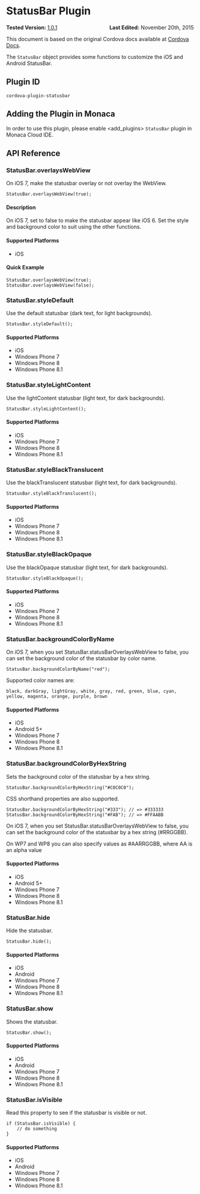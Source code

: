 <!---
    Licensed to the Apache Software Foundation (ASF) under one
    or more contributor license agreements.  See the NOTICE file
    distributed with this work for additional information
    regarding copyright ownership.  The ASF licenses this file
    to you under the Apache License, Version 2.0 (the
    "License"); you may not use this file except in compliance
    with the License.  You may obtain a copy of the License at

      http://www.apache.org/licenses/LICENSE-2.0

    Unless required by applicable law or agreed to in writing,
    software distributed under the License is distributed on an
    "AS IS" BASIS, WITHOUT WARRANTIES OR CONDITIONS OF ANY
    KIND, either express or implied.  See the License for the
    specific language governing permissions and limitations
    under the License.
-->
StatusBar Plugin
================

<div>
  <div  style="float: left;" align="left"><b>Tested Version: </b><a href="https://github.com/apache/cordova-plugin-statusbar/blob/master/RELEASENOTES.md#101-jun-17-2015">1.0.1</a></div>   
  <div align="right" style="float: right;"><b>Last Edited:</b> November 20th, 2015</div>
  <br/>
</div>
<div class="admonition note">

This document is based on the original Cordova docs available at
[Cordova Docs](https://github.com/apache/cordova-plugin-statusbar).

</div>

The `StatusBar` object provides some functions to customize the iOS and
Android StatusBar.

Plugin ID
---------

    cordova-plugin-statusbar

Adding the Plugin in Monaca
---------------------------

In order to use this plugin, please enable &lt;add\_plugins&gt;
`StatusBar` plugin in Monaca Cloud IDE.

API Reference
-------------

### StatusBar.overlaysWebView

On iOS 7, make the statusbar overlay or not overlay the WebView.

    StatusBar.overlaysWebView(true);

#### Description

On iOS 7, set to false to make the statusbar appear like iOS 6. Set the
style and background color to suit using the other functions.

#### Supported Platforms

-   iOS

#### Quick Example

    StatusBar.overlaysWebView(true);
    StatusBar.overlaysWebView(false);

### StatusBar.styleDefault

Use the default statusbar (dark text, for light backgrounds).

    StatusBar.styleDefault();

#### Supported Platforms

-   iOS
-   Windows Phone 7
-   Windows Phone 8
-   Windows Phone 8.1

### StatusBar.styleLightContent

Use the lightContent statusbar (light text, for dark backgrounds).

    StatusBar.styleLightContent();

#### Supported Platforms

-   iOS
-   Windows Phone 7
-   Windows Phone 8
-   Windows Phone 8.1

### StatusBar.styleBlackTranslucent

Use the blackTranslucent statusbar (light text, for dark backgrounds).

    StatusBar.styleBlackTranslucent();

#### Supported Platforms

-   iOS
-   Windows Phone 7
-   Windows Phone 8
-   Windows Phone 8.1

### StatusBar.styleBlackOpaque

Use the blackOpaque statusbar (light text, for dark backgrounds).

    StatusBar.styleBlackOpaque();

#### Supported Platforms

-   iOS
-   Windows Phone 7
-   Windows Phone 8
-   Windows Phone 8.1

### StatusBar.backgroundColorByName

On iOS 7, when you set StatusBar.statusBarOverlaysWebView to false, you
can set the background color of the statusbar by color name.

    StatusBar.backgroundColorByName("red");

Supported color names are:

    black, darkGray, lightGray, white, gray, red, green, blue, cyan, yellow, magenta, orange, purple, brown

#### Supported Platforms

-   iOS
-   Android 5+
-   Windows Phone 7
-   Windows Phone 8
-   Windows Phone 8.1

### StatusBar.backgroundColorByHexString

Sets the background color of the statusbar by a hex string.

    StatusBar.backgroundColorByHexString("#C0C0C0");

CSS shorthand properties are also supported.

    StatusBar.backgroundColorByHexString("#333"); // => #333333
    StatusBar.backgroundColorByHexString("#FAB"); // => #FFAABB

On iOS 7, when you set StatusBar.statusBarOverlaysWebView to false, you
can set the background color of the statusbar by a hex string
(\#RRGGBB).

On WP7 and WP8 you can also specify values as \#AARRGGBB, where AA is an
alpha value

#### Supported Platforms

-   iOS
-   Android 5+
-   Windows Phone 7
-   Windows Phone 8
-   Windows Phone 8.1

### StatusBar.hide

Hide the statusbar.

    StatusBar.hide();

#### Supported Platforms

-   iOS
-   Android
-   Windows Phone 7
-   Windows Phone 8
-   Windows Phone 8.1

### StatusBar.show

Shows the statusbar.

    StatusBar.show();

#### Supported Platforms

-   iOS
-   Android
-   Windows Phone 7
-   Windows Phone 8
-   Windows Phone 8.1

### StatusBar.isVisible

Read this property to see if the statusbar is visible or not.

    if (StatusBar.isVisible) {
        // do something
    }

#### Supported Platforms

-   iOS
-   Android
-   Windows Phone 7
-   Windows Phone 8
-   Windows Phone 8.1

